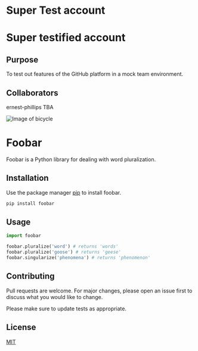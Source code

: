 # Super Test account

# Super testified account

## Purpose
To test out features of the GitHub platform in a mock team environment.


## Collaborators
ernest-phillips
TBA

![Image of bicycle](https://github.com/ernest-phillips/test/blob/master/sole-bicycles-F5LGKw7lU6I-unsplash.jpg)

# Foobar

Foobar is a Python library for dealing with word pluralization.

## Installation

Use the package manager [pip](https://pip.pypa.io/en/stable/) to install foobar.

```bash
pip install foobar
```

## Usage

```python
import foobar

foobar.pluralize('word') # returns 'words'
foobar.pluralize('goose') # returns 'geese'
foobar.singularize('phenomena') # returns 'phenomenon'
```

## Contributing
Pull requests are welcome. For major changes, please open an issue first to discuss what you would like to change.

Please make sure to update tests as appropriate.

## License
[MIT](https://choosealicense.com/licenses/mit/)
